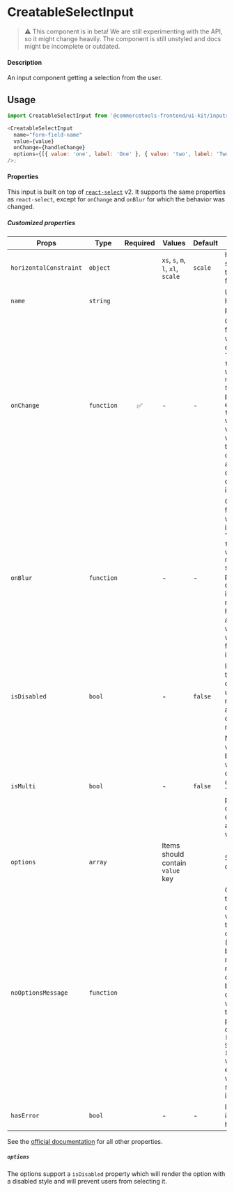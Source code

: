 # CreatableSelectInput

> ⚠️ This component is in beta!
> We are still experimenting with the API, so it might change heavily.
> The component is still unstyled and docs might be incomplete or outdated.

#### Description

An input component getting a selection from the user.

## Usage

```js
import CreatableSelectInput from '@commercetools-frontend/ui-kit/inputs/creatable-select-input';

<CreatableSelectInput
  name="form-field-name"
  value={value}
  onChange={handleChange}
  options={[{ value: 'one', label: 'One' }, { value: 'two', label: 'Two' }]}
/>;
```

#### Properties

This input is built on top of [`react-select`](https://github.com/JedWatson/react-select) v2.
It supports the same properties as `react-select`, except for `onChange` and `onBlur` for which the behavior was changed.

##### Customized properties

| Props                  | Type       | Required | Values                             | Default | Description                                                                                                                                                                                                                                                                                 |
| ---------------------- | ---------- | :------: | ---------------------------------- | ------- | ------------------------------------------------------------------------------------------------------------------------------------------------------------------------------------------------------------------------------------------------------------------------------------------- |
| `horizontalConstraint` | `object`   |          | `xs`, `s`, `m`, `l`, `xl`, `scale` | `scale` | Horizontal size limit of the input fields.                                                                                                                                                                                                                                                  |
| `name`                 | `string`   |          |                                    |         | Used as HTML `name` property                                                                                                                                                                                                                                                                |
| `onChange`             | `function` |    ✅    | -                                  | -       | Called with a fake event when value changes. The event's `target.name` will be the `name` supplied in props. The event's `target.value` will hold the value. The value will be the selected option, or an array of options in case `isMulti` is `true`.                                     |
| `onBlur`               | `function` |          | -                                  | -       | Called with a fake event when input is blurred. The event's `target.name` will be the `name` supplied in props. In case `isMulti` is `true`, the name will have `.0` appended which helps with the formik integration.                                                                      |
| `isDisabled`           | `bool`     |          | -                                  | `false` | Indicates that the field cannot be used (e.g not authorised, or changes not saved)                                                                                                                                                                                                          |
| `isMulti`              | `bool`     |          | -                                  | `false` | Multiple values can be selected when this option is checked. The `event` passed to `onChange` will contain an array of values then.                                                                                                                                                         |
| `options`              | `array`    |          | Items should contain `value` key   |         | Selectable options                                                                                                                                                                                                                                                                          |
| `noOptionsMessage`     | `function` |          |                                    |         | Can be used to render a custom value when there are no options (either because of no search results, or all options have been used, or there were none in the first place). Gets called with `{ inputValue: String }`. `inputValue` will be an empty string when no search text is present. |
| `hasError`             | `bool`     |          | -                                  | -       | Indicates the input field has an error                                                                                                                                                                                                                                                      |

See the [official documentation](https://react-select.com/props) for all other properties.

##### `options`

The options support a `isDisabled` property which will render the option with a disabled style and will prevent users from selecting it.
